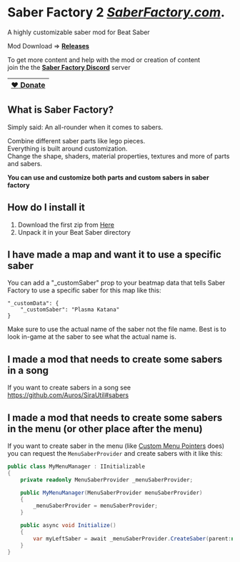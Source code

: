 # Saber Factory 2 *[SaberFactory.com](https://saberfactory.com)*.  

A highly customizable saber mod for Beat Saber

Mod Download => **[Releases](https://github.com/ToniMacaroni/SaberFactory/releases)**

To get more content and help with the mod or creation of content  
join the the **[Saber Factory Discord](https://discord.gg/PjD7WcChH3)** server

| [:heart: Donate](https://ko-fi.com/tonimacaroni)  |
| ------------- |

## What is Saber Factory?
Simply said: An all-rounder when it comes to sabers.

Combine different saber parts like lego pieces.  
Everything is built around customization.  
Change the shape, shaders, material properties, textures and more of parts and sabers.

**You can use and customize both parts and custom sabers in saber factory**

## How do I install it
1) Download the first zip from [Here](https://github.com/ToniMacaroni/SaberFactoryV2/releases)
2) Unpack it in your Beat Saber directory

## I have made a map and want it to use a specific saber
You can add a "_customSaber" prop to your beatmap data
that tells Saber Factory to use a specific saber for this map like this:
```
"_customData": {
    "_customSaber": "Plasma Katana"
}
```
Make sure to use the actual name of the saber not the file name.
Best is to look in-game at the saber to see what the actual name is.

## I made a mod that needs to create some sabers in a song
If you want to create sabers in a song see https://github.com/Auros/SiraUtil#sabers

## I made a mod that needs to create some sabers in the menu (or other place after the menu)
If you want to create saber in the menu (like [Custom Menu Pointers]() does)  
you can request the `MenuSaberProvider` and create sabers with it like this:

```csharp
public class MyMenuManager : IInitializable
{
    private readonly MenuSaberProvider _menuSaberProvider;

    public MyMenuManager(MenuSaberProvider menuSaberProvider)
    {
        _menuSaberProvider = menuSaberProvider;
    }

    public async void Initialize()
    {
        var myLeftSaber = await _menuSaberProvider.CreateSaber(parent:null, saberType:SaberType.SaberA, color:Color.red, createTrail:true);
    }
}
```